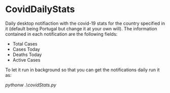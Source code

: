 ﻿# CovidDailyStats
Daily desktop notifiaction with the covid-19 stats for the country specified in it (default being Portugal but change it at your own will).
The information contained in each notification are the following fields: 
  * Total Cases 
  * Cases Today
  * Deaths Today
  * Active Cases
  
To let it run in background so that you can get the notifications daily run it as:

*pythonw .\covidStats.py*
